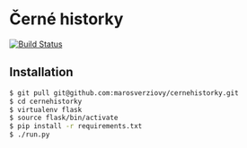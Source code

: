 # Černé historky
[![Build Status](https://travis-ci.org/marosverziovy/cernehistorky.svg?branch=master)](https://travis-ci.org/marosverziovy/cernehistorky)

## Installation
``` bash
$ git pull git@github.com:marosverziovy/cernehistorky.git
$ cd cernehistorky
$ virtualenv flask
$ source flask/bin/activate
$ pip install -r requirements.txt
$ ./run.py
```